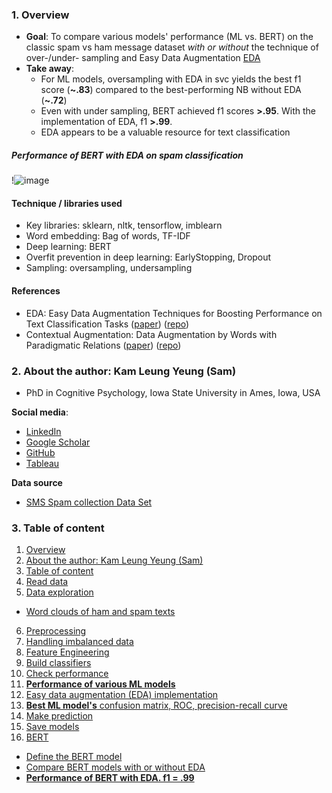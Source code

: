 ### <a id='overview'>1. Overview</a>

- **Goal**: To compare various models' performance (ML vs. BERT) on the classic spam vs ham message dataset *with or without* the technique of over-/under- sampling and Easy Data Augmentation [EDA](https://github.com/jasonwei20/eda_nlp)
- **Take away**: 
  - For ML models, oversampling with EDA in svc yields the best f1 score (**~.83**) compared to the best-performing NB without EDA (**~.72**) 
  - Even with under sampling, BERT achieved f1 scores **>.95**.  With the implementation of EDA, f1 **>.99**.
  - EDA appears to be a valuable resource for text classification
 
##### Performance of BERT with EDA on spam classification 
!![image](https://user-images.githubusercontent.com/58142773/147840942-fcdfe8bc-f640-45d7-9d2b-1bdc66da4ace.png)

#### Technique / libraries used
- Key libraries: sklearn, nltk, tensorflow, imblearn
- Word embedding: Bag of words, TF-IDF
- Deep learning: BERT
- Overfit prevention in deep learning: EarlyStopping, Dropout
- Sampling: oversampling, undersampling

#### References
- EDA: Easy Data Augmentation Techniques for Boosting Performance on Text Classification Tasks ([paper](https://arxiv.org/abs/1901.11196)) ([repo](https://github.com/jasonwei20/eda_nlp))
- Contextual Augmentation: Data Augmentation by Words with Paradigmatic Relations ([paper](https://arxiv.org/abs/1805.06201)) ([repo](https://github.com/pfnet-research/contextual_augmentation))

### <a id='sam'>2. About the author: Kam Leung Yeung (Sam)</a>
* PhD in Cognitive Psychology, Iowa State University in Ames, Iowa, USA

**Social media**:
* [LinkedIn](https://www.linkedin.com/in/kamleungyeung/)
* [Google Scholar](https://scholar.google.com/citations?user=OwUmaN8AAAAJ)
* [GitHub](https://github.com/k-l-yeung)
* [Tableau](https://public.tableau.com/app/profile/kam.leung.yeung#!/)

**Data source**
- [SMS Spam collection Data Set](https://archive.ics.uci.edu/ml/datasets/SMS+Spam+Collection#)

### <a id='toc'>3. Table of content</a>
1. <a href='#overview'>Overview</a>  
2. <a href='#sam'>About the author: Kam Leung Yeung (Sam)</a> 
3. <a href='#toc'>Table of content</a> 
4. <a href='#rd'>Read data</a>  
5. <a href='#de'>Data exploration</a>  
 - <a href='#wc'>Word clouds of ham and spam texts</a>  
6. <a href='#p'>Preprocessing</a>  
8. <a href='#hid'>Handling imbalanced data</a>  
7. <a href='#fe'>Feature Engineering</a>
9. <a href='#bc'>Build classifiers</a>  
10. <a href='#cp'>Check performance</a>  
10. <a href='#pml'><b>Performance of various ML models</b></a>  
11. <a href='#easy'>Easy data augmentation (EDA) implementation </a>  
12. <a href='#best'><b>Best ML model's</b> confusion matrix, ROC, precision-recall curve</a>  
11. <a href='#mp'>Make prediction</a>  
12. <a href='#sm'>Save models</a>  
16. <a href='#bert'>BERT</a>
  - <a href='#dbm'>Define the BERT model</a>
  - <a href='#ceda'>Compare BERT models with or without EDA</a>
  - <a href='#pberteda'><b>Performance of BERT with EDA. f1 = .99</b></a>
